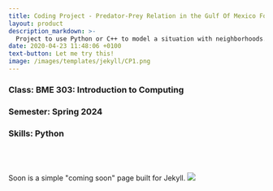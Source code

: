```yaml
---
title: Coding Project - Predator-Prey Relation in the Gulf Of Mexico Following the 2010 Deepwater Horizon Oil Spill
layout: product
description_markdown: >-
  Project to use Python or C++ to model a situation with neighborhoods.
date: 2020-04-23 11:48:06 +0100
text-button: Let me try this!
image: /images/templates/jekyll/CP1.png
---
```

### Class: BME 303: Introduction to Computing
### Semester: Spring 2024
### Skills: Python
<br>
<br>
<br>
Soon is a simple "coming soon" page built for Jekyll.
<img class="w-100" src="{{site.baseurl}}/images/templates/jekyll/Soon_Jekyll-template-sample.png">
